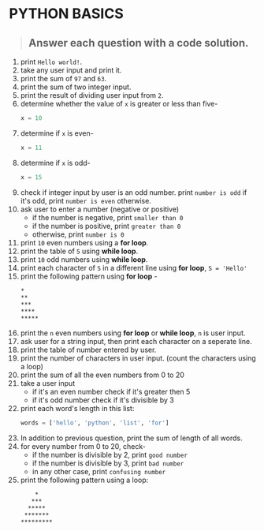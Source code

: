 # PYTHON BASICS
>## Answer each question with a code solution.
1. print `Hello world!`.
3. take any user input and print it.
4. print the sum of `97` and `63`.
5. print the sum of two integer input.
6. print the result of dividing user input from `2`.
7. determine whether the value of `x` is greater or less than five- 
    ```py
    x = 10
    ```
3. determine if `x` is even- 
    ```py
    x = 11
    ```
5. determine if `x` is odd-
    ```py
    x = 15
    ```
7. check if integer input by user is an odd number. print `number is odd` if it's odd, print `number is even` otherwise.
8. ask user to enter a number (negative or positive)
    + if the number is negative, print `smaller than 0`
    + if the number is positive, print `greater than 0`
    + otherwise, print `number is 0`
9. print `10` even numbers using a **for loop**.
10. print the table of `5` using **while loop**.
11. print `10` odd numbers using **while loop**.
12. print each character of `S` in a different line using **for loop**, `S = 'Hello'`
13. print the following pattern using **for loop** -
    ```
    *
    **
    ***
    ****
    *****
    ```
1. print the `n` even numbers using **for loop** or **while loop**, `n` is user input.
1. ask user for a string input, then print each character on a seperate line.
1. print the table of number entered by user.
1. print the number of characters in user input. (count the characters using a loop)
1. print the sum of all the even numbers from 0 to 20
1. take a user input
    - if it's an even number check if it's greater then 5
    - if it's odd number check if it's divisible by 3
1. print each word's length in this list: 
    ```py
    words = ['hello', 'python', 'list', 'for']
    ```
3. In addition to previous question, print the sum of length of all words.
4. for every number from 0 to 20, check-
    - if the number is divisible by 2, print `good number`
    - if the number is divisible by 3, print `bad number`
    - in any other case, print `confusing number`
5. print the following pattern using a loop:
    ```
        *
       ***
      *****
     *******
    *********
    ```
